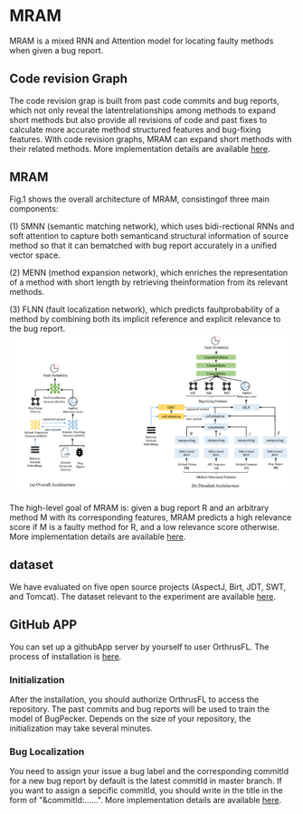 # MRAM 
MRAM is a mixed RNN and Attention model for locating faulty methods when given a bug report.

## Code revision Graph

The code revision grap is built from past code commits and bug reports,  
which not only reveal the latentrelationships among methods to expand short methods but also provide all revisions of code and past  fixes to calculate more accurate method structured features and bug-fixing features.
With code revision graphs, MRAM can expand short methods with their related methods.
More implementation details are available [here](https://github.com/OrthrusFL/MRAM/graph).

## MRAM
Fig.1 shows the overall architecture of MRAM, consistingof three main components:

(1) SMNN (semantic matching network),  which uses bidi-rectional RNNs and soft attention to capture both semanticand structural information of source method so that it can bematched with bug report accurately in a unified vector space.

(2) MENN (method expansion network), which enriches the representation of a method with short length by retrieving theinformation from its relevant methods.

(3) FLNN (fault localization network), which predicts faultprobability of a method by combining both its implicit reference and explicit relevance to the bug report.
![avatar](/fig/arc.png)

The high-level goal of MRAM is: given a bug report R and an arbitrary method M with its corresponding features,
MRAM predicts a high relevance score if M is a faulty method for R, and a low relevance score otherwise.
More implementation details are available [here](https://github.com/OrthrusFL/MRAM/model).

## dataset
We have evaluated on five open source projects (AspectJ, Birt, JDT, SWT, and Tomcat).
The dataset relevant to the experiment are available [here](https://jbox.sjtu.edu.cn/l/aoMeGs).


## GitHub APP
You can set up a githubApp server by yourself to user OrthrusFL. 
The process of installation is [here](https://github.com/OrthrusFL/MRAM/tree/main/GithubApp).

### Initialization
After the installation, you should authorize OrthrusFL to access the repository. The past commits and bug reports will be used to train the model of BugPecker. Depends on the size of your repository, the initialization may take several minutes.

### Bug Localization
You need to assign your issue a bug label and the corresponding commitId for a new bug report by default is the latest commitId in master branch. If you want to assign a sepcific commitId, you should write in the title in the form of "&commitId:……". More implementation details are available [here](https://github.com/OrthrusFL/MRAM/tree/main/GithubApp).
